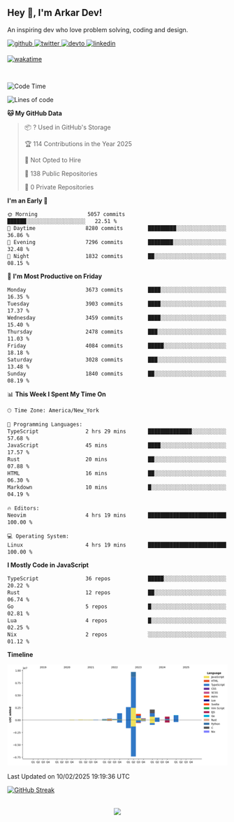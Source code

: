 ## Hey 👋, I'm Arkar Dev!  

An inspiring dev who love problem solving, coding and design.

<a href="https://github.com/Riley1101" target="_blank">
<img src=https://img.shields.io/badge/github-%2324292e.svg?&style=for-the-badge&logo=github&logoColor=white alt=github style="margin-bottom: 5px;" />
</a>
<a href="https://twitter.com/arkardev" target="_blank">
<img src=https://img.shields.io/badge/twitter-%2300acee.svg?&style=for-the-badge&logo=twitter&logoColor=white alt=twitter style="margin-bottom: 5px;" />
</a>
<a href="https://dev.to/riley1101" target="_blank">
<img src=https://img.shields.io/badge/dev.to-%2308090A.svg?&style=for-the-badge&logo=dev.to&logoColor=white alt=devto style="margin-bottom: 5px;" />
</a>
<a href="https://linkedin.com/in/arkar-kaung-myat" target="_blank">
<img src=https://img.shields.io/badge/linkedin-%231E77B5.svg?&style=for-the-badge&logo=linkedin&logoColor=white alt=linkedin style="margin-bottom: 5px;" />
</a>
  
[![wakatime](https://wakatime.com/badge/user/cf23b6e3-75f8-4c04-b0e3-273191c8d2ec.svg)](https://wakatime.com/@cf23b6e3-75f8-4c04-b0e3-273191c8d2ec)

<br/>

<!--START_SECTION:waka-->
![Code Time](http://img.shields.io/badge/Code%20Time-1%2C287%20hrs%2036%20mins-blue)

![Lines of code](https://img.shields.io/badge/From%20Hello%20World%20I%27ve%20Written-20.6%20million%20lines%20of%20code-blue)

**🐱 My GitHub Data** 

> 📦 ? Used in GitHub's Storage 
 > 
> 🏆 114 Contributions in the Year 2025
 > 
> 🚫 Not Opted to Hire
 > 
> 📜 138 Public Repositories 
 > 
> 🔑 0 Private Repositories 
 > 
**I'm an Early 🐤** 

```text
🌞 Morning                5057 commits        ██████░░░░░░░░░░░░░░░░░░░   22.51 % 
🌆 Daytime                8280 commits        █████████░░░░░░░░░░░░░░░░   36.86 % 
🌃 Evening                7296 commits        ████████░░░░░░░░░░░░░░░░░   32.48 % 
🌙 Night                  1832 commits        ██░░░░░░░░░░░░░░░░░░░░░░░   08.15 % 
```
📅 **I'm Most Productive on Friday** 

```text
Monday                   3673 commits        ████░░░░░░░░░░░░░░░░░░░░░   16.35 % 
Tuesday                  3903 commits        ████░░░░░░░░░░░░░░░░░░░░░   17.37 % 
Wednesday                3459 commits        ████░░░░░░░░░░░░░░░░░░░░░   15.40 % 
Thursday                 2478 commits        ███░░░░░░░░░░░░░░░░░░░░░░   11.03 % 
Friday                   4084 commits        █████░░░░░░░░░░░░░░░░░░░░   18.18 % 
Saturday                 3028 commits        ███░░░░░░░░░░░░░░░░░░░░░░   13.48 % 
Sunday                   1840 commits        ██░░░░░░░░░░░░░░░░░░░░░░░   08.19 % 
```


📊 **This Week I Spent My Time On** 

```text
🕑︎ Time Zone: America/New_York

💬 Programming Languages: 
TypeScript               2 hrs 29 mins       ██████████████░░░░░░░░░░░   57.68 % 
JavaScript               45 mins             ████░░░░░░░░░░░░░░░░░░░░░   17.57 % 
Rust                     20 mins             ██░░░░░░░░░░░░░░░░░░░░░░░   07.88 % 
HTML                     16 mins             ██░░░░░░░░░░░░░░░░░░░░░░░   06.30 % 
Markdown                 10 mins             █░░░░░░░░░░░░░░░░░░░░░░░░   04.19 % 

🔥 Editors: 
Neovim                   4 hrs 19 mins       █████████████████████████   100.00 % 

💻 Operating System: 
Linux                    4 hrs 19 mins       █████████████████████████   100.00 % 
```

**I Mostly Code in JavaScript** 

```text
TypeScript               36 repos            █████░░░░░░░░░░░░░░░░░░░░   20.22 % 
Rust                     12 repos            ██░░░░░░░░░░░░░░░░░░░░░░░   06.74 % 
Go                       5 repos             █░░░░░░░░░░░░░░░░░░░░░░░░   02.81 % 
Lua                      4 repos             █░░░░░░░░░░░░░░░░░░░░░░░░   02.25 % 
Nix                      2 repos             ░░░░░░░░░░░░░░░░░░░░░░░░░   01.12 % 
```



**Timeline**

![Lines of Code chart](https://raw.githubusercontent.com/Riley1101/Riley1101/main/assets/bar_graph.png)


 Last Updated on 10/02/2025 19:19:36 UTC
<!--END_SECTION:waka-->

[![GitHub Streak](https://streak-stats.demolab.com?user=Riley1101)](https://git.io/streak-stats)
  
<br/>  
<div align="center">
<img src="https://komarev.com/ghpvc/?username=Riley1101&&style=flat-square" align="center" />
</div>  

